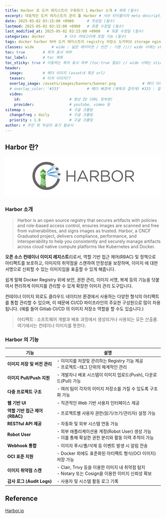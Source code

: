 ```yaml
---
title: Harbor 로 도커 레지스트리 구축하기 1 Harbor 소개 # 제목 (필수)
excerpt: 대표적인 도커 레지스트리 관리 툴 Harbor # 서브 타이틀이자 meta description (필수)
date: 2025-05-02 03:15:00 +0900      # 작성일 (필수)
lastmod: 2025-05-02 03:15:00 +0900   # 최종 수정일 (필수)
last_modified_at: 2025-05-02 03:15:00 +0900   # 최종 수정일 (필수)
categories: docker         # 다수 카테고리에 포함 가능 (필수)
tags: docker harbor 하버 도커 레지스트리 registry 저장소 도커허브 storage nginx reverse proxy 리버스 프록시 리디렉션 리다이렉션 redirection                     # 태그 복수개 가능 (필수)
classes: wide        # wide : 넓은 레이아웃 / 빈칸 : 기본 //// wide 시에는 sticky toc 불가
toc: true        # 목차 표시 여부
toc_label:       # toc 제목
toc_sticky: true # 이동하는 목차 표시 여부 (toc:true 필요) // wide 시에는 sticky toc 불가
header: 
  image:         # 헤더 이미지 (asset내 혹은 url)
  teaser:        # 티저 이미지??
  overlay_image: /assets/images/banners/banner.png            # 헤더 이미지 (제목과 겹치게)
  # overlay_color: '#333'            # 헤더 배경색 (제목과 겹치게) #333 : 짙은 회색 (필수)
  video:
    id:                      # 영상 ID (URL 뒷부분)
    provider:                # youtube, vimeo 등
sitemap :                    # 구글 크롤링
  changefreq : daily         # 구글 크롤링
  priority : 1.0             # 구글 크롤링
author: # 주인 외 작성자 표기 필요시
---
```

<!--postNo: 20250502_001-->


## Harbor 란?  

![](/assets/images/20250502_001_001.png)  

### Harbor 소개  

> Harbor is an open source registry that secures artifacts with policies and role-based access control, ensures images are scanned and free from vulnerabilities, and signs images as trusted. Harbor, a CNCF Graduated project, delivers compliance, performance, and interoperability to help you consistently and securely manage artifacts across cloud native compute platforms like Kubernetes and Docker.  

**오픈 소스 컨테이너 이미지 레지스트**리로서, 역할 기반 접근 제어(RBAC) 및 정책으로 아티팩트를 보호하고, 이미지의 취약점을 스캔하여 안정성을 보장하며, 이미지 에 대한 서명으로 신뢰할 수 있는 이미지임을 표출할 수 있게 해줍니다.  

쉽게 말해 Docker Registry 위에 보안, 권한 관리, 이미지 서명, 복제 등의 기능을 덧붙여서 편리하게 이미지를 관리할 수 있게 확장한 이미지 관리 도구입니다.  

컨테이너 이미지 외로도 클라우드 네이티브 환경에서 사용하는 다양한 형식의 아티팩트를 통합 관리할 수 있으며, 이 때문에 CI/CD 파이프라인의 주요한 구성원으로 많이 차용됩니다. (예를 들어 Gitlab CI/CD 의 이미지 저장소 역할을 할 수도 있습니다.)  


> 아티팩트 : 소프트웨어 개발과 배포 과정에서 생성되거나 사용되는 모든 산출물. 여기에서는 컨테이너 이미지를 뜻한다.  

### Harbor 의 기능  

| 기능                     | 설명                                                                       |
| ---------------------- | ------------------------------------------------------------------------ |
| **이미지 저장 및 버전 관리**     | - 이미지를 저장및 관리하는 Registry 기능 제공<br>- 프로젝트-태그 단위의 체계적인 관리                  |
| **이미지 Pull/Push 지원**   | - 개발자나 배포 시스템이 이미지 업로드(Push), 다운로드(Pull) 가능                              |
| **다중 프로젝트 구조**         | - 여러 팀이 각자의 이미지 저장소를 가질 수 있도록 구조화 가능                                     |
| **웹 기반 UI**            | - 직관적인 Web 기반 사용자 인터페이스 제공                                               |
| **역할 기반 접근 제어 (RBAC)** | - 프로젝트별 사용자 권한(읽기/쓰기/관리자) 설정 가능                                          |
| **RESTful API 제공**     | - 자동화 및 외부 시스템 연동 가능                                                     |
| **Robot User**         | - 외부 애플리케이션용 계정(Robot User) 생성 가능  <br>- 이를 통해 확실한 권한 분리와 활동 이력 추적이 가능   |
| **Webhook 통합**         | - 이미지 푸시/풀/삭제 등 이벤트 발생 시 알림 전송                                           |
| **OCI 표준 지원**          | - Docker 외에도 표준화된 아티팩트 형식(OCI 이미지) 저장 가능                                 |
| **이미지 취약점 스캔**         | - Clair, Trivy 등을 이용한 이미지 내 취약점 탐지<br>- Notary 또는 Cosign을 이용한 이미지 신뢰성 확보 |
| **감사 로그 (Audit Logs)** | - 사용자 및 시스템 활동 로그 기록                                                     |

## Reference  

[Harbor.io](https://goharbor.io/)